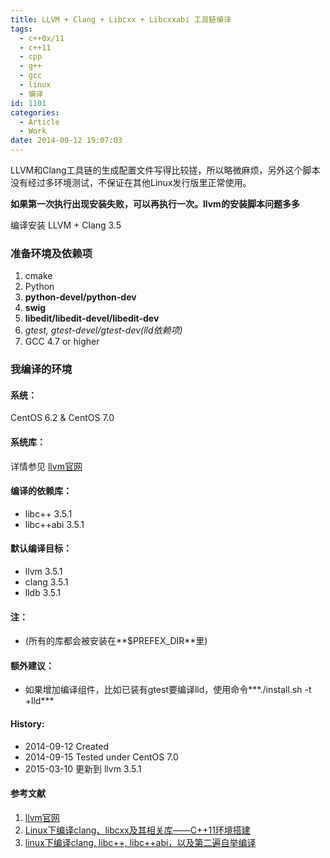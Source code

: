 ```yaml
---
title: LLVM + Clang + Libcxx + Libcxxabi 工具链编译
tags:
  - c++0x/11
  - c++11
  - cpp
  - g++
  - gcc
  - linux
  - 编译
id: 1101
categories:
  - Article
  - Work
date: 2014-09-12 19:07:03
---
```


LLVM和Clang工具链的生成配置文件写得比较搓，所以略微麻烦，另外这个脚本没有经过多环境测试，不保证在其他Linux发行版里正常使用。

**如果第一次执行出现安装失败，可以再执行一次。llvm的安装脚本问题多多**

编译安装 LLVM + Clang 3.5 
### 准备环境及依赖项

1. cmake
2. Python
3. **python-devel/python-dev**
4. **swig**
5. **libedit/libedit-devel/libedit-dev**
6. *gtest, gtest-devel/gtest-dev(lld依赖项)*
7. GCC 4.7 or higher

### 我编译的环境
#### 系统：
CentOS 6.2 & CentOS 7.0

#### 系统库：
详情参见 [llvm官网](http://llvm.org/)

#### 编译的依赖库：
+ libc++ 3.5.1
+ libc++abi 3.5.1


#### 默认编译目标：
+ llvm 3.5.1
+ clang 3.5.1
+ lldb 3.5.1

#### 注：
+ (所有的库都会被安装在**$PREFEX_DIR**里)

#### 额外建议：
+ 如果增加编译组件，比如已装有gtest要编译lld，使用命令***./install.sh -t +lld*** 

#### History:
+ 2014-09-12     Created
+ 2014-09-15     Tested under CentOS 7.0
+ 2015-03-10     更新到 llvm 3.5.1


#### 参考文献
1. [llvm官网](http://llvm.org/)
2. [Linux下编译clang、libcxx及其相关库——C++11环境搭建](http://www.cnblogs.com/soaliap/archive/2012/07/23/2605278.html)
3. [linux下编译clang, libc++, libc++abi，以及第二遍自举编译 ](http://blog.csdn.net/heartszhang/article/details/17652461)


